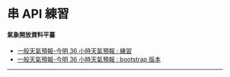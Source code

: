 # 串 API 練習
 
 #### 氣象開放資料平臺
 + [一般天氣預報-今明 36 小時天氣預報 : 練習](081801.html)
 + [一般天氣預報-今明 36 小時天氣預報 : bootstrap 版本](081802.html)
 ***

